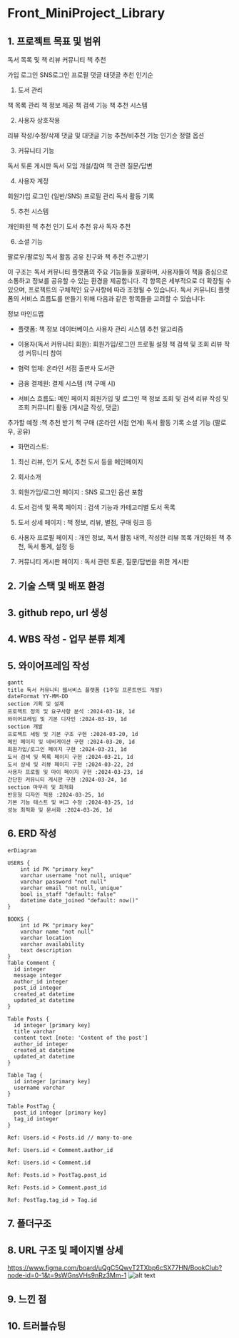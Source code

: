 # Front_MiniProject_Library

## 1. 프로젝트 목표 및 범위
독서 목록 및 책 리뷰 커뮤니티 책 추천

가입 로그인 SNS로그인 프로필  댓글 대댓글 추천 인기순


1. 도서 관리

책 목록 관리
책 정보 제공
책 검색 기능
책 추천 시스템


2. 사용자 상호작용

리뷰 작성/수정/삭제
댓글 및 대댓글 기능
추천/비추천 기능
인기순 정렬 옵션


3. 커뮤니티 기능

독서 토론 게시판
독서 모임 개설/참여
책 관련 질문/답변


4. 사용자 계정

회원가입
로그인 (일반/SNS)
프로필 관리
독서 활동 기록


5. 추천 시스템

개인화된 책 추천
인기 도서 추천
유사 독자 추천


6. 소셜 기능

팔로우/팔로잉
독서 활동 공유
친구와 책 추천 주고받기



이 구조는 독서 커뮤니티 플랫폼의 주요 기능들을 포괄하며, 사용자들이 책을 중심으로 소통하고 정보를 공유할 수 있는 환경을 제공합니다. 각 항목은 세부적으로 더 확장될 수 있으며, 프로젝트의 구체적인 요구사항에 따라 조정될 수 있습니다. 독서 커뮤니티 플랫폼의 서비스 흐름도를 만들기 위해 다음과 같은 항목들을 고려할 수 있습니다:


정보 마인드맵

- 플랫폼:
책 정보 데이터베이스
사용자 관리 시스템
추천 알고리즘

- 이용자(독서 커뮤니티 회원):
회원가입/로그인
프로필 설정
책 검색 및 조회
리뷰 작성
커뮤니티 참여

- 협력 업체:
온라인 서점
출판사
도서관


- 금융 결제원:
결제 시스템 (책 구매 시)


* 서비스 흐름도:
메인 페이지
회원가입 및 로그인
책 정보 조회 및 검색
리뷰 작성 및 조회
커뮤니티 활동 (게시글 작성, 댓글)

추가할 예정 :책 추천 받기
책 구매 (온라인 서점 연계)
독서 활동 기록
소셜 기능 (팔로우, 공유)


* 화면리스트:

1. 최신 리뷰, 인기 도서, 추천 도서 등을 메인페이지

2. 회사소개

3. 회원가입/로그인 페이지 : SNS 로그인 옵션 포함

4. 도서 검색 및 목록 페이지 : 검색 기능과 카테고리별 도서 목록

5. 도서 상세 페이지 : 책 정보, 리뷰, 별점, 구매 링크 등

6. 사용자 프로필 페이지 : 개인 정보, 독서 활동 내역, 작성한 리뷰 목록
개인화된 책 추천, 독서 통계, 설정 등

7. 커뮤니티 게시판 페이지 : 독서 관련 토론, 질문/답변을 위한 게시판



## 2. 기술 스택 및 배포 환경

## 3. github repo, url 생성

## 4. WBS 작성 - 업무 분류 체계

## 5. 와이어프레임 작성
```mermaid
gantt
title 독서 커뮤니티 웹서비스 플랫폼 (1주일 프론트엔드 개발)
dateFormat YY-MM-DD
section 기획 및 설계
프로젝트 정의 및 요구사항 분석 :2024-03-18, 1d
와이어프레임 및 기본 디자인 :2024-03-19, 1d
section 개발
프로젝트 세팅 및 기본 구조 구현 :2024-03-20, 1d
메인 페이지 및 네비게이션 구현 :2024-03-20, 1d
회원가입/로그인 페이지 구현 :2024-03-21, 1d
도서 검색 및 목록 페이지 구현 :2024-03-21, 1d
도서 상세 및 리뷰 페이지 구현 :2024-03-22, 2d
사용자 프로필 및 마이 페이지 구현 :2024-03-23, 1d
간단한 커뮤니티 게시판 구현 :2024-03-24, 1d
section 마무리 및 최적화
반응형 디자인 적용 :2024-03-25, 1d
기본 기능 테스트 및 버그 수정 :2024-03-25, 1d
성능 최적화 및 문서화 :2024-03-26, 1d
```

## 6. ERD 작성
```mermaid
erDiagram
    
USERS {
    int id PK "primary key"
    varchar username "not null, unique"
    varchar password "not null"
    varchar email "not null, unique"
    bool is_staff "default: false"
    datetime date_joined "default: now()"
}

BOOKS {
    int id PK "primary key"
    varchar name "not null"
    varchar location
    varchar availability
    text description
}
Table Comment {
  id integer
  message integer
  author_id integer
  post_id integer
  created_at datetime
  updated_at datetime 
}

Table Posts {
  id integer [primary key]
  title varchar
  content text [note: 'Content of the post']
  author_id integer
  created_at datetime
  updated_at datetime
}

Table Tag {
  id integer [primary key]
  username varchar
}

Table PostTag {
  post_id integer [primary key]
  tag_id integer
}

Ref: Users.id < Posts.id // many-to-one

Ref: Users.id < Comment.author_id

Ref: Users.id < Comment.id

Ref: Posts.id > PostTag.post_id

Ref: Posts.id > Comment.post_id

Ref: PostTag.tag_id > Tag.id
```
## 7. 폴더구조

## 8. URL 구조 및 페이지별 상세
https://www.figma.com/board/uQgC5QwvT2TXbp6cSX77HN/BookClub?node-id=0-1&t=9sWGnsVHs9nRz3Mm-1
![alt text](image.png)
## 9. 느낀 점

## 10. 트러블슈팅
